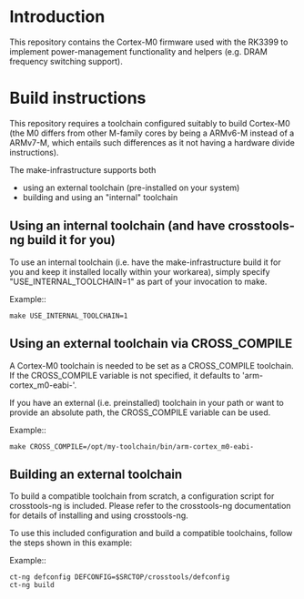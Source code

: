 Introduction
============

This repository contains the Cortex-M0 firmware used with the RK3399
to implement power-management functionality and helpers (e.g. DRAM
frequency switching support).

Build instructions
==================

This repository requires a toolchain configured suitably to build
Cortex-M0 (the M0 differs from other M-family cores by being a ARMv6-M
instead of a ARMv7-M, which entails such differences as it not having
a hardware divide instructions).

The make-infrastructure supports both
 * using an external toolchain (pre-installed on your system)
 * building and using an "internal" toolchain

Using an internal toolchain (and have crosstools-ng build it for you)
---------------------------------------------------------------------

To use an internal toolchain (i.e. have the make-infrastructure build
it for you and keep it installed locally within your workarea), simply
specify "USE_INTERNAL_TOOLCHAIN=1" as part of your invocation to make.

Example::

	make USE_INTERNAL_TOOLCHAIN=1

Using an external toolchain via CROSS_COMPILE
---------------------------------------------

A Cortex-M0 toolchain is needed to be set as a CROSS_COMPILE
toolchain.  If the CROSS_COMPILE variable is not specified, it
defaults to 'arm-cortex_m0-eabi-'.

If you have an external (i.e. preinstalled) toolchain in your path or
want to provide an absolute path, the CROSS_COMPILE variable can be
used.

Example::

	make CROSS_COMPILE=/opt/my-toolchain/bin/arm-cortex_m0-eabi-

Building an external toolchain
------------------------------

To build a compatible toolchain from scratch, a configuration script
for crosstools-ng is included. Please refer to the crosstools-ng
documentation for details of installing and using crosstools-ng.

To use this included configuration and build a compatible toolchains,
follow the steps shown in this example:

Example::

	ct-ng defconfig DEFCONFIG=$SRCTOP/crosstools/defconfig
	ct-ng build
